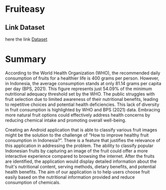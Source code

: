 # Fruiteasy
## Link Dataset
here the link <a href="https://drive.google.com/file/d/13zmZbcBgRFDxqe2cwvHEGKHUf27gCXGG/view?usp=sharing">Dataset</a>
     
# Summary
According to the World Health Organization (WHO), the recommended daily consumption of fruits for a healthier life is 400 grams per person. However, in Indonesia, the average consumption stands at only 81.14 grams per capita per day (BPS, 2021). This figure represents just 54.09% of the minimum nutritional adequacy threshold set by the WHO. The public struggles with fruit selection due to limited awareness of their nutritional benefits, leading to repetitive choices and potential health deficiencies. This lack of diversity in fruit consumption is highlighted by WHO and BPS (2021) data. Embracing more natural fruit options could effectively address health concerns by reducing chemical intake and promoting overall well-being.

Creating an Android application that is able to classify various fruit images might be the solution to the challenge of “How to improve healthy fruit consumption in Indonesia?”. There is a feature that justifies the relevance of this application in addressing the problem. The ability to classify popular Indonesian fruits by capturing an image of the fruit could offer a more interactive experience compared to browsing the internet. After the fruits are identified, the application would display detailed information about the fruit's nutritional content, serving methods, dietary benefits, and potential health benefits. The aim of our application is to help users choose fruit easily based on the nutritional information provided and reduce consumption of chemicals.

